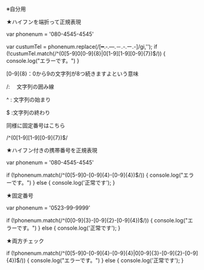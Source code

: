※自分用

★ハイフンを端折って正規表現

var phonenum = '080-4545-4545'

var custumTel = phonenum.replace(/[━.‐.―.－.-.ー.-]/gi,'');
if (!custumTel.match(/^(0[5-9]0[0-9]{8}|0[1-9][1-9][0-9]{7})$/)) {
console.log("エラーです。")
}

[0-9]{8}：0から9の文字列が8つ続きますよという意味

/: 　文字列の囲み線

^ : 文字列の始まり

$ :文字列の終わり

同様に固定番号はこちら

/^(0[1-9][1-9][0-9]{7})$/

★ハイフン付きの携帯番号を正規表現

var phonenum = '080-4545-4545'

if (!phonenum.match(/^(0[5-9]0-[0-9]{4}-[0-9]{4})$/)) {
console.log("エラーです。")
} else {
console.log('正常です');
}

★固定番号

var phonenum = '0523-99-9999'

if (!phonenum.match(/^(0[0-9]{3}-[0-9]{2}-[0-9]{4})$/)) {
console.log("エラーです。")
} else {
console.log('正常です');
}

★両方チェック

if (!phonenum.match(/^(0[5-9]0-[0-9]{4}-[0-9]{4}|0[0-9]{3}-[0-9]{2}-[0-9]{4})$/)) {
console.log("エラーです。")
} else {
console.log('正常です');
}